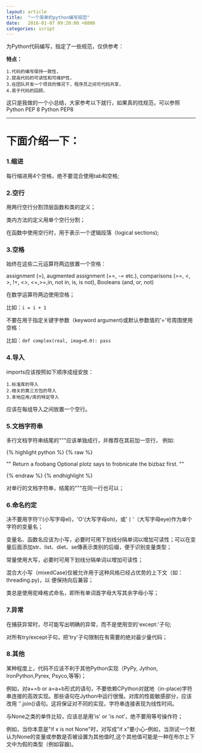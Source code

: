 ```yaml
---
layout: article
title:  "一个简单的python编写规范"
date:   2016-01-07 09:20:00 +0800
categories: script
---
```


为Python代码编写，指定了一些规范，仅供参考：

**特点：**    

    1.代码的编写保持一致性，
    2.提高代码的可读性和可维护性，
    3.在团队开发一个项目的情况下，程序员之间可代码共享，
    4.易于代码的回顾，

这只是我做的一个小总结，大家参考以下就行，如果真的找规范，可以参照
Python PEP 8 Python PEP8

----------

# 下面介绍一下： #

### 1.缩进 ###

每行缩进用4个空格，绝不要混合使用tab和空格;

### 2.空行 ###

用两行空行分割顶层函数和类的定义；

类内方法的定义用单个空行分割；

在函数中使用空行时，用于表示一个逻辑段落（logical sections);

### 3.空格 ###

始终在这些二元运算符两边放置一个空格：

assignment (=), augmented assignment (+=, -= etc.), comparisons (==, <, >, !=, <>, <=,>=,in, not in, is, is not), Booleans      (and, or, not)

在数学运算符两边使用空格；

比如：`i = i + 1`

不要在用于指定关键字参数（keyword argument)或默认参数值的'='号周围使用 空格：

比如：`def complex(real, imag=0.0): pass`

### 4.导入 ###

imports应该按照如下顺序成组安放：

	1.标准库的导入
	2.相关的第三方包的导入
	3.本地应用/库的特定导入

应该在每组导入之间放置一个空行。

### 5.文档字符串 ###

多行文档字符串结尾的"""应该单独成行，并推荐在其前加一空行，
例如:

{% highlight python %}
{% raw %}

""
Return a foobang
Optional plotz says to frobnicate the bizbaz first.
""

{% endraw %}
{% endhighlight %}

对单行的文档字符串，结尾的"""在同一行也可以；

### 6.命名约定 ###

决不要用字符'l'(小写字母el)，'O'(大写字母oh)，或'丨'（大写字母eye)作为单个字符的变量名；

变量名、函数名应该为小写，必要时可用下划线分隔单词以增加可读性；可以在变量后面添加str、list、diet、se傳表示类别的后缀，便于识别变量类型；

常量使用大写，必要时可用下划线分隔单词以增加可读性；

混合大小写（mixedCase)仅被允许用于这种风格已经占优势的上下文（如：threading.py)，以 便保持向后兼容；

类总是使用驼峰格式命名，即所有单词首字母大写其余字母小写；

### 7.异常 ###

在捕获异常时，尽可能写出明确的异常，而不是使用空的'except:'子句;

对所有try/except子句，把'try'子句限制在有需要的绝对最少量代码；

### 8.其他 ###

某种程度上，代码不应该不利于其他Python实现（PyPy, Jython, IronPython,Pyrex, Psyco,等等)；

例如，对a+=b or a=a+b形式的语句，不要依赖CPython对就地（in-place)字符串连接的高效实现。那些语句在Jython中运行很慢。对库的性能敏感部分，应该改用 ''.join()语句。这将保证对不同的实现，字符串连接表现为线性时间。

与None之类的单件比较，应该总是用'is' or 'is not’，绝不要用等号操作符；

例如，当你本意是"if x is not None"时，对写成"if x"要小心–例如，当测试一个默 认为None的变量或参数是否被设置为其他值时,这个其他值可能是一种在布尔上下 文中为假的类型（例如容器)。